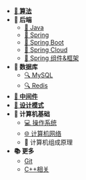 <!-- 侧边栏 _sidebar.md -->

+ [**:blue_book: 算法**](/basic/algorithm/index.md)
+ **:green_book: 后端**
    + [:tea: Java](/basic/backend/java/index.md)
    + [:leaves: Spring](/basic/backend/spring/index.md)
    + [:leaves: Spring Boot](/basic/backend/spring-boot/index.md)
    + [:leaves: Spring Cloud](/basic/backend/spring-cloud/index.md)
    + [:palm_tree: Spring 组件&框架](/basic/backend/spring-component/index.md)
+ **:ledger: 数据库**
    + [:mag: MySQL](/basic/database/mysql/index.md)
    + [:mag: Redis](/basic/database/redis/index.md)
+ [**:orange_book: 中间件**](/basic/middleware/index.md)
+ [**:art: 设计模式**](/basic/system-design/index.md)
+ **:notebook: 计算机基础**
    + [:computer: 操作系统](/basic/cs-basic/os/index.md)
    + [:globe_with_meridians: 计算机网络](/basic/cs-basic/network/index.md)
    + :floppy_disk: 计算机组成原理
+ **:books: 更多**
    + [Git](/basic/tool/git.md)
    + [C++相关](/wjl/README.md)
